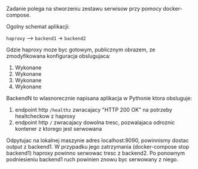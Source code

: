 Zadanie polega na stworzeniu zestawu serwisow przy pomocy docker-compose.

Ogolny schemat aplikacji:

`haproxy` --> `backend1`
          \-> `backend2`

Gdzie haproxy moze byc gotowym, publicznym obrazem, ze zmodyfikowana konfiguracja obslugujaca:
  1. Wykonane
  2. Wykonane
  3. Wykonane
  4. Wykonane

BackendN to wlasnorecznie napisana aplikacja w Pythonie ktora obsluguje:
  1. endpoint http `/healthz` zwracajacy "HTTP 200 OK" na potrzeby healtcheckow z haproxy
  2. endpoint http `/` zwracajacy dowolna tresc, pozwalajaca odroznic kontener z ktorego jest serwowana

Odpytujac na lokalnej maszynie adres localhost:9090, powinnismy dostac output z backend1.
W przypadku jego zatrzymania (docker-compose stop backend1) haproxy powinno serwowac tresc z backend2.
Po ponownym podniesieniu backend1 ruch powinien znowu byc serwowany z niego.
